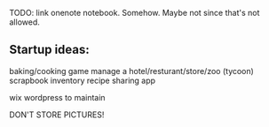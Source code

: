 TODO: link onenote notebook. Somehow. Maybe not since that's not allowed.

## Startup ideas:

baking/cooking game
manage a hotel/resturant/store/zoo (tycoon)
scrapbook inventory
recipe sharing app



wix wordpress to maintain

DON'T STORE PICTURES!
